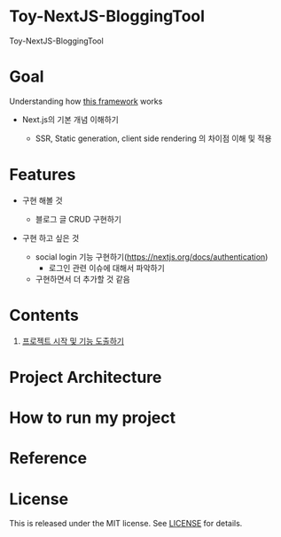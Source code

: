 # Toy-NextJS-BloggingTool

Toy-NextJS-BloggingTool

# Goal

Understanding how [this framework](https://nextjs.org) works

- Next.js의 기본 개념 이해하기

  - SSR, Static generation, client side rendering 의 차이점 이해 및 적용

# Features

- 구현 해볼 것

  - 블로그 글 CRUD 구현하기

- 구현 하고 싶은 것
  - social login 기능 구현하기(https://nextjs.org/docs/authentication)
    - 로그인 관련 이슈에 대해서 파악하기
  - 구현하면서 더 추가할 것 같음

# Contents

1. [프로젝트 시작 및 기능 도출하기](./memo/StartingNextProject.md)

# Project Architecture

# How to run my project

# Reference

# License

This is released under the MIT license. See [LICENSE](LICENSE) for details.
